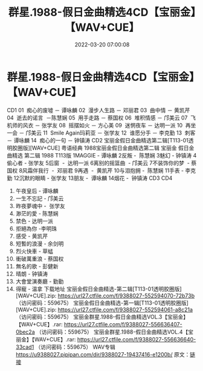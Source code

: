 ﻿---
title: 群星.1988-假日金曲精选4CD【宝丽金】【WAV+CUE】
date: 2022-03-20 07:00:08
categories: 合集系列
tags: 华语中文
---
# 群星.1988-假日金曲精选4CD【宝丽金】【WAV+CUE】

CD1
01  痴心的废墟 － 谭咏麟
02  漫步人生路 － 邓丽君
03  曲中情 － 黄凯芹
04  逝去的诺言  －陈慧娴
05  用手走路 － 蔡国权
06  堆积情感 － 邝美云
07  飞机师的风衣 － 张学友
08  摇摆如火 － 方心美
09  迷惘夜车 － 达明一派
10  再坐一会 － 邝美云
11  Smile Again玛莉亚 － 张学友
12  谁愿分手 － 李克勤
13  刺客 － 谭咏麟
14  痴心的一句 － 钟镇涛
CD2
宝丽金假日金曲精选第二辑[T113-01透明胶圈版][WAV+CUE]
粤语经典 1988宝丽金假日金曲精选第二辑
宝丽金 假日金曲精选 第二辑 1988 T113版
1MAGGIE - 谭咏麟
2反叛 -  陈慧娴
3魅幻 - 钟镇涛
4偷心者 - 张学友
5后窗  -  达明一派
6离别的摇篮曲  - 邝美云
7不装饰你的梦  - 蔡国权
8风霜伴我行  -  邓丽君
9再遇  -  黄凯芹
10与泪抱拥 -  陈慧娴
11手表 - 李克勤
12沉默的眼睛 - 张学友
13朋友 -  谭咏麟
14烟花 -  钟镇涛
CD3
CD4
01. 午夜皇后 - 谭咏麟
02. 一生不忘記 - 邝美云
03. 昨夜夢魂中 -  张学友
04. 渺茫的愛 - 陈慧娴
05. 禁色 - 达明一派
06. 拒絕為你 -李明珠
07. 感受 - 黄凯芹
08. 短暫的浪漫 - 余剑明
09. 烈火快車 - 草蜢
10. 衝破萬重浪 - 蔡国权
11. 無名的歌 - 彭健新
12. 晴朗 - 钟镇涛
13. 大會堂演奏廳 - 勤勤
14. 得寵 - 温拿
下载地址
宝丽金假日金曲精选-第二辑[T113-01透明胶圈版][WAV+CUE].zip: https://url27.ctfile.com/f/9388027-552594070-72b73b
（访问密码：559675）
宝丽金假日金曲精选-第一辑[T113-01透明胶圈版][WAV+CUE].zip: https://url27.ctfile.com/f/9388027-552594061-a8c21a
（访问密码：559675）
宝丽金群星.1988-假日金曲精选VOL.3【宝丽金】【WAV+CUE】.rar: https://url27.ctfile.com/f/9388027-556636407-0bec2a
（访问密码：559675）
宝丽金群星.1988-假日金曲精选VOL.4【宝丽金】【WAV+CUE】.rar: https://url27.ctfile.com/f/9388027-556636640-33cad1
（访问密码：559675）
WAV专辑
https://u9388027.pipipan.com/dir/9388027-19437416-e1200b/
原文：[链接](https://blog.sina.com.cn/s/blog_1647c7e7601030wa8.html)
